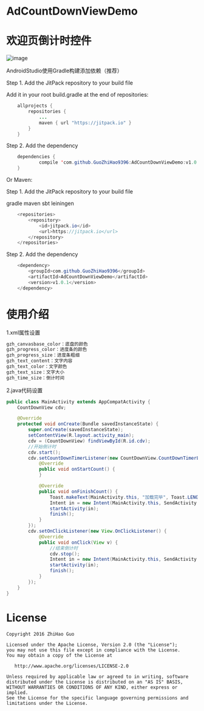 # AdCountDownViewDemo
# 欢迎页倒计时控件

![image](http://getimg.jrj.com.cn/images/2014/02/tmtpostimg/one_20140217152310659.jpg)

AndroidStudio使用Gradle构建添加依赖（推荐）

Step 1. Add the JitPack repository to your build file

Add it in your root build.gradle at the end of repositories:
```java
	allprojects {
		repositories {
			...
			maven { url "https://jitpack.io" }
		}
	}
```

Step 2. Add the dependency
```java
	dependencies {
	        compile 'com.github.GuoZhiHao9396:AdCountDownViewDemo:v1.0.1'
	}
```
Or Maven:

Step 1. Add the JitPack repository to your build file

gradle
maven
sbt
leiningen
```java
	<repositories>
		<repository>
		    <id>jitpack.io</id>
		    <url>https://jitpack.io</url>
		</repository>
	</repositories>
```	

Step 2. Add the dependency
```java
	<dependency>
	    <groupId>com.github.GuoZhiHao9396</groupId>
	    <artifactId>AdCountDownViewDemo</artifactId>
	    <version>v1.0.1</version>
	</dependency>
```
# 使用介绍

1.xml属性设置
```java
gzh_canvasbase_color：底盘的颜色
gzh_progress_color：进度条的颜色
gzh_progress_size：进度条粗细
gzh_text_content：文字内容
gzh_text_color：文字颜色
gzh_text_size：文字大小
gzh_time_size：倒计时间
```
2.java代码设置
```java
public class MainActivity extends AppCompatActivity {
    CountDownView cdv;

    @Override
    protected void onCreate(Bundle savedInstanceState) {
        super.onCreate(savedInstanceState);
        setContentView(R.layout.activity_main);
        cdv = (CountDownView) findViewById(R.id.cdv);
        //开始倒计时
        cdv.start();
        cdv.setCountDownTimerListener(new CountDownView.CountDownTimerListener() {
            @Override
            public void onStartCount() {
            }

            @Override
            public void onFinishCount() {
                Toast.makeText(MainActivity.this, "加载完毕", Toast.LENGTH_SHORT).show();
                Intent in = new Intent(MainActivity.this, SendActivity.class);
                startActivity(in);
                finish();
            }
        });
        cdv.setOnClickListener(new View.OnClickListener() {
            @Override
            public void onClick(View v) {
                //结束倒计时
                cdv.stop();
                Intent in = new Intent(MainActivity.this, SendActivity.class);
                startActivity(in);
                finish();
            }
        });
    }
}
```

# License
```text
Copyright 2016 ZhiHao Guo

Licensed under the Apache License, Version 2.0 (the "License");
you may not use this file except in compliance with the License.
You may obtain a copy of the License at

   http://www.apache.org/licenses/LICENSE-2.0

Unless required by applicable law or agreed to in writing, software
distributed under the License is distributed on an "AS IS" BASIS,
WITHOUT WARRANTIES OR CONDITIONS OF ANY KIND, either express or implied.
See the License for the specific language governing permissions and
limitations under the License.
```
